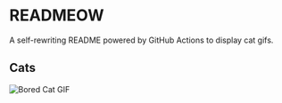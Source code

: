 # READMEOW

A self-rewriting README powered by GitHub Actions to display cat gifs.

## Cats

![Bored Cat GIF](https://media1.giphy.com/media/mlvseq9yvZhba/200.gif?cid=9acd02daefalgue88slnrb57cg7yptne6gz1hg4xrvsqo639&ep=v1_gifs_search&rid=200.gif&ct=g)
